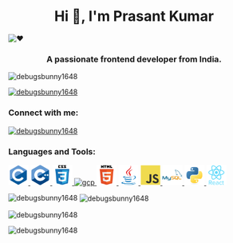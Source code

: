 <h1 align="center">Hi 👋, I'm Prasant Kumar</h1>
<img src="https://img.freepik.com/free-photo/rear-view-programmer-working-all-night-long_1098-18697.jpg?size=626&ext=jpg&ga=GA1.1.2116753496.1709271719&semt=ais" alt="❤️"  width=1400px height=350px>
<h3 align="center">A passionate frontend developer from India.</h3>

<p align="left"> <img src="https://komarev.com/ghpvc/?username=debugsbunny1648&label=Profile%20views&color=0e75b6&style=flat" alt="debugsbunny1648" /> </p>

<p align="left"> <a href="https://twitter.com/debugsbunny1648" target="blank"><img src="https://img.shields.io/twitter/follow/debugsbunny1648?logo=twitter&style=for-the-badge" alt="debugsbunny1648" /></a> </p>

<h3 align="left">Connect with me:</h3>
<p align="left">
<a href="https://twitter.com/debugsbunny1648" target="blank"><img align="center" src="https://raw.githubusercontent.com/rahuldkjain/github-profile-readme-generator/master/src/images/icons/Social/twitter.svg" alt="debugsbunny1648" height="30" width="40" /></a>
</p>

<h3 align="left">Languages and Tools:</h3>
<p align="left"> <a href="https://www.cprogramming.com/" target="_blank" rel="noreferrer"> <img src="https://raw.githubusercontent.com/devicons/devicon/master/icons/c/c-original.svg" alt="c" width="40" height="40"/> </a> <a href="https://www.w3schools.com/cpp/" target="_blank" rel="noreferrer"> <img src="https://raw.githubusercontent.com/devicons/devicon/master/icons/cplusplus/cplusplus-original.svg" alt="cplusplus" width="40" height="40"/> </a> <a href="https://www.w3schools.com/css/" target="_blank" rel="noreferrer"> <img src="https://raw.githubusercontent.com/devicons/devicon/master/icons/css3/css3-original-wordmark.svg" alt="css3" width="40" height="40"/> </a> <a href="https://cloud.google.com" target="_blank" rel="noreferrer"> <img src="https://www.vectorlogo.zone/logos/google_cloud/google_cloud-icon.svg" alt="gcp" width="40" height="40"/> </a> <a href="https://www.w3.org/html/" target="_blank" rel="noreferrer"> <img src="https://raw.githubusercontent.com/devicons/devicon/master/icons/html5/html5-original-wordmark.svg" alt="html5" width="40" height="40"/> </a> <a href="https://www.java.com" target="_blank" rel="noreferrer"> <img src="https://raw.githubusercontent.com/devicons/devicon/master/icons/java/java-original.svg" alt="java" width="40" height="40"/> </a> <a href="https://developer.mozilla.org/en-US/docs/Web/JavaScript" target="_blank" rel="noreferrer"> <img src="https://raw.githubusercontent.com/devicons/devicon/master/icons/javascript/javascript-original.svg" alt="javascript" width="40" height="40"/> </a> <a href="https://www.mysql.com/" target="_blank" rel="noreferrer"> <img src="https://raw.githubusercontent.com/devicons/devicon/master/icons/mysql/mysql-original-wordmark.svg" alt="mysql" width="40" height="40"/> </a> <a href="https://www.python.org" target="_blank" rel="noreferrer"> <img src="https://raw.githubusercontent.com/devicons/devicon/master/icons/python/python-original.svg" alt="python" width="40" height="40"/> </a> <a href="https://reactjs.org/" target="_blank" rel="noreferrer"> <img src="https://raw.githubusercontent.com/devicons/devicon/master/icons/react/react-original-wordmark.svg" alt="react" width="40" height="40"/> </a> </p>

<p><img align="left" src="https://github-readme-stats.vercel.app/api/top-langs?username=debugsbunny1648&show_icons=true&locale=en&layout=compact" alt="debugsbunny1648" /></p>

<p>&nbsp;<img align="center" src="https://github-readme-stats.vercel.app/api?username=debugsbunny1648&show_icons=true&locale=en" alt="debugsbunny1648" /></p>

<p><img align="center" src="https://github-readme-streak-stats.herokuapp.com/?user=debugsbunny1648&" alt="debugsbunny1648" /></p>

<img src="https://t4.ftcdn.net/jpg/02/78/37/47/240_F_278374738_ypRn0utOVnebuhmpSrDiwkzFsdqEm0aa.jpg" alt="debugsbunny1648" width=1400px height=300px />
